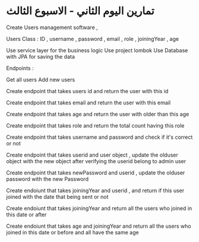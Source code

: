 # تمارين اليوم الثاني - الاسبوع الثالث

Create Users management software ,

Users Class : ID , username , password , email , role , joiningYear , age

Use service layer for the business logic
Use project lombok
Use Database with JPA for saving the data

Endpoints :

Get all users
Add new users

Create endpoint that takes users id and return the user with this id

Create endpoint that takes email and return the user with this email

Create endpoint that takes age and return the user with older than this age

Create endpoint that takes role and return the total count having this role

Create endpoint that takes username and password and check if it's correct or not

Create endpoint that takes userid and user object , update the olduser object with the new object after verifying the userid belong to admin user

Create endpoint that takes newPassword and userid , update the olduser password with the new Password

Create endoiunt that takes joiningYear and userid , and return if this user joined with the date that being sent or not

Create endoiunt that takes joiningYear and return all the users who joined in this date or after

Create endoiunt that takes age and joiningYear and return all the users who joined in this date or before and all have the same age

